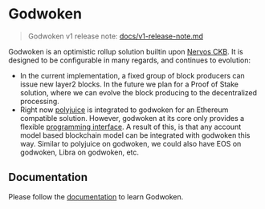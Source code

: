 # Godwoken

> Godwoken v1 release note: [docs/v1-release-note.md](https://github.com/nervosnetwork/godwoken/blob/develop/docs/v1-release-note.md)

Godwoken is an optimistic rollup solution builtin upon [Nervos CKB](https://docs.nervos.org/). It is designed to be configurable in many regards, and continues to evolution:

* In the current implementation, a fixed group of block producers can issue new layer2 blocks. In the future we plan for a Proof of Stake solution, where we can evolve the block producing to the decentralized processing.
* Right now [polyjuice](https://github.com/nervosnetwork/godwoken-polyjuice) is integrated to godwoken for an Ethereum compatible solution. However, godwoken at its core only provides a flexible [programming interface](https://github.com/nervosnetwork/godwoken-scripts/blob/master/c/gw_def.h). A result of this, is that any account model based blockchain model can be integrated with godwoken this way. Similar to polyjuice on godwoken, we could also have EOS on godwoken, Libra on godwoken, etc.

## Documentation

Please follow the [documentation](https://docs.godwoken.io) to learn Godwoken.
